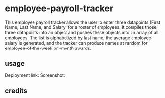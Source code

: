 # employee-payroll-tracker

This employee payroll tracker allows the user to enter three datapoints (First Name, Last Name, and Salary) for a roster of employees. It compiles those three datapoints into an object and pushes these objects into an array of all employees. The list is alphabetized by last name, the average employee salary is generated, and the tracker can produce names at random for employee-of-the-week or -month awards.

## usage

Deployment link:
Screenshot:

## credits
